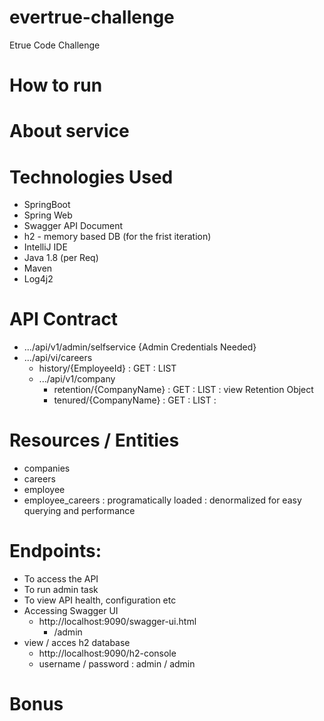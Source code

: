 # evertrue-challenge
Etrue Code Challenge

# How to run

# About service

# Technologies Used
- SpringBoot 
- Spring Web
- Swagger API Document
- h2 - memory based DB (for the frist iteration)
- IntelliJ IDE
- Java 1.8 (per Req)
- Maven 
- Log4j2

# API Contract
  - .../api/v1/admin/selfservice {Admin Credentials Needed}
  - .../api/vi/careers
  	- history/{EmployeeId} : GET : LIST<CareerInfo>
	- .../api/v1/company
		- retention/{CompanyName} : GET : LIST<Company>  : view Retention Object
		- tenured/{CompanyName} : GET : LIST<Company>	:	
	
# Resources / Entities
- companies
- careers
- employee
- employee_careers : programatically loaded : denormalized for easy querying and performance

# Endpoints:
- To access the API
- To run admin task
- To view API health, configuration etc
- Accessing Swagger UI
    - http://localhost:9090/swagger-ui.html
        - /admin
- view / acces h2 database
    - http://localhost:9090/h2-console
    - username / password : admin / admin

# Bonus


